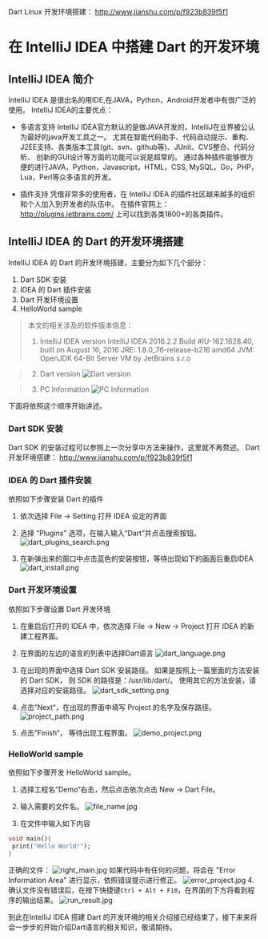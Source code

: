Dart Linux 开发环境搭建： http://www.jianshu.com/p/f923b839f5f1

# 在 InteIIiJ IDEA 中搭建 Dart 的开发环境
## InteIIiJ IDEA 简介
InteIIiJ IDEA 是很出名的用IDE,在JAVA，Python，Android开发者中有很广泛的使用。
InteIIiJ IDEA的主要优点：

- 多语言支持
InteIIiJ IDEA官方默认的是做JAVA开发的，IntelliJ在业界被公认为最好的java开发工具之一。
尤其在智能代码助手、代码自动提示、重构、J2EE支持、各类版本工具(git、svn、github等)、JUnit、CVS整合、代码分析、 创新的GUI设计等方面的功能可以说是超常的。
通过各种插件能够很方便的进行JAVA，Python，Javascript，HTML，CSS, MySQL，Go，PHP， Lua，Perl等众多语言的开发。

- 插件支持
凭借非常多的使用者，在 InteIIiJ IDEA 的插件社区越来越多的组织和个人加入到开发者的队伍中。
在插件官网上：http://plugins.jetbrains.com/ 上可以找到各类1800+的各类插件。

## InteIIiJ IDEA 的 Dart 的开发环境搭建
InteIIiJ IDEA 的 Dart 的开发环境搭建，主要分为如下几个部分：
1. Dart SDK 安装
2. IDEA 的 Dart 插件安装
3. Dart 开发环境设置
4. HelloWorld sample

>  本文的相关涉及的软件版本信息：
> 1. IntelliJ IDEA version
IntelliJ IDEA 2016.2.2
Build #IU-162.1628.40, built on August 16, 2016
JRE: 1.8.0_76-release-b216 amd64
JVM: OpenJDK 64-Bit Server VM by JetBrains s.r.o

> 2. Dart version
![Dart version](http://upload-images.jianshu.io/upload_images/1940331-fd95cde8ccdd4c54.png?imageMogr2/auto-orient/strip%7CimageView2/2/w/1240)

> 3. PC Information
![ PC Information](http://upload-images.jianshu.io/upload_images/1940331-f0a7715161cb27ed.png?imageMogr2/auto-orient/strip%7CimageView2/2/w/1240)

下面将依照这个顺序开始讲述。

### Dart SDK 安装
Dart SDK 的安装过程可以参照上一次分享中方法来操作，这里就不再赘述。
Dart 开发环境搭建： http://www.jianshu.com/p/f923b839f5f1

### IDEA 的 Dart 插件安装
依照如下步骤安装 Dart 的插件
1. 依次选择 File -> Setting 打开 IDEA 设定的界面
2. 选择 “Plugins” 选项，在输入输入“Dart”并点击搜索按钮。
![dart_plugins_search.png](http://upload-images.jianshu.io/upload_images/1940331-ec551361b9dc2fbc.png?imageMogr2/auto-orient/strip%7CimageView2/2/w/1240)

3. 在新弹出来的窗口中点击蓝色的安装按钮，等待出现如下的画面后重启IDEA
![dart_install.png](http://upload-images.jianshu.io/upload_images/1940331-47197a7194b8f3da.png?imageMogr2/auto-orient/strip%7CimageView2/2/w/1240)

### Dart 开发环境设置
依照如下步骤设置 Dart 开发环境
1. 在重启后打开的 IDEA 中，依次选择 File -> New -> Project 打开 IDEA 的新建工程界面。
2. 在界面的左边的语言的列表中选择Dart语言
![dart_language.png](http://upload-images.jianshu.io/upload_images/1940331-a1b5762c534c5dd0.png?imageMogr2/auto-orient/strip%7CimageView2/2/w/1240)

3. 在出现的界面中选择 Dart SDK 安装路径。
如果是按照上一篇里面的方法安装的 Dart SDK， 则 SDK 的路径是：/usr/lib/dart/。
使用其它的方法安装，请选择对应的安装路径。
![dart_sdk_setting.png](http://upload-images.jianshu.io/upload_images/1940331-e5dff19e76d0e5ce.png?imageMogr2/auto-orient/strip%7CimageView2/2/w/1240)

4. 点击”Next“，在出现的界面中填写 Project 的名字及保存路径。
![project_path.png](http://upload-images.jianshu.io/upload_images/1940331-8f1e332ec08b25d8.png?imageMogr2/auto-orient/strip%7CimageView2/2/w/1240)

5. 点击”Finish“， 等待出现工程界面。
![demo_project.png](http://upload-images.jianshu.io/upload_images/1940331-fd6e31eb46fefea4.png?imageMogr2/auto-orient/strip%7CimageView2/2/w/1240)

### HelloWorld sample
依照如下步骤开发 HelloWorld sample。
1. 选择工程名”Demo“右击，然后点击依次点击 New -> Dart File。
2. 输入需要的文件名。
![file_name.jpg](http://upload-images.jianshu.io/upload_images/1940331-3d3b4156542e62fa.jpg?imageMogr2/auto-orient/strip%7CimageView2/2/w/1240)

3. 在文件中输入如下内容
```dart
void main(){
 print("Hello World!");
}
```
正确的文件：
![right_main.jpg](http://upload-images.jianshu.io/upload_images/1940331-43458e120f47d4be.jpg?imageMogr2/auto-orient/strip%7CimageView2/2/w/1240)
如果代码中有任何的问题，将会在 "Error Information Area" 进行显示，依照错误提示进行修正。
![error_project.jpg](http://upload-images.jianshu.io/upload_images/1940331-82574faaf4734469.jpg?imageMogr2/auto-orient/strip%7CimageView2/2/w/1240)
4. 确认文件没有错误后，在按下快捷键`Ctrl + Alt + F10`，在界面的下方将看到程序的输出结果。
![run_result.jpg](http://upload-images.jianshu.io/upload_images/1940331-620a92671baeb08b.jpg?imageMogr2/auto-orient/strip%7CimageView2/2/w/1240)


到此在InteIIiJ IDEA 搭建 Dart 的开发环境的相关介绍接已经结束了，接下来来将会一步步的开始介绍Dart语言的相关知识，敬请期待。

